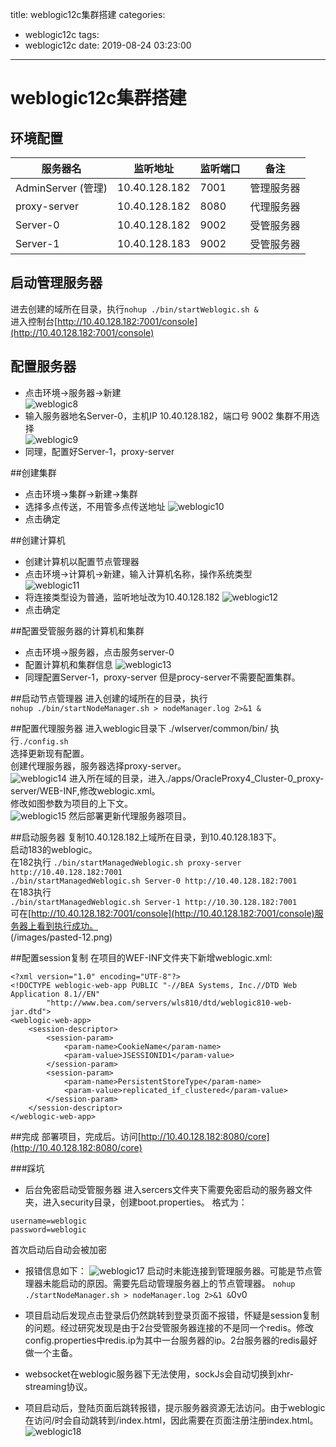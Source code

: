 title: weblogic12c集群搭建
categories:
  - weblogic12c
tags:
  - weblogic12c
date: 2019-08-24 03:23:00
---
# weblogic12c集群搭建

## 环境配置
|服务器名|监听地址|监听端口|备注|
|------|------|------|------|
|AdminServer (管理)|10.40.128.182|7001|管理服务器|
|proxy-server|10.40.128.182|8080|代理服务器|
|Server-0|10.40.128.182|9002|受管服务器|
|Server-1|10.40.128.183|9002|受管服务器|

## 启动管理服务器
进去创建的域所在目录，执行`nohup ./bin/startWeblogic.sh &` <br/>
进入控制台[http://10.40.128.182:7001/console](http://10.40.128.182:7001/console)

## 配置服务器
* 点击环境->服务器->新建<br/>
![weblogic8](/images/pasted-4.png)
* 输入服务器地名Server-0，主机IP 10.40.128.182，端口号 9002 集群不用选择<br/>
![weblogic9](/images/pasted-5.png)
* 同理，配置好Server-1，proxy-server<br/>

##创建集群
* 点击环境->集群->新建->集群
* 选择多点传送，不用管多点传送地址
![weblogic10](/images/pasted-6.png)
* 点击确定

##创建计算机
* 创建计算机以配置节点管理器
* 点击环境->计算机->新建，输入计算机名称，操作系统类型<br/>
![weblogic11](/images/pasted-7.png)
* 将连接类型设为普通，监听地址改为10.40.128.182
![weblogic12](/images/pasted-8.png)
* 点击确定

##配置受管服务器的计算机和集群
* 点击环境->服务器，点击服务server-0
* 配置计算机和集群信息
![weblogic13](/images/pasted-9.png)
* 同理配置Server-1，proxy-server 但是procy-server不需要配置集群。

##启动节点管理器
进入创建的域所在的目录，执行<br/>
`nohup ./bin/startNodeManager.sh > nodeManager.log 2>&1 &`

##配置代理服务器
进入weblogic目录下 ./wlserver/common/bin/
执行`./config.sh`<br/>
选择更新现有配置。<br/>
创建代理服务器，服务器选择proxy-server。<br/>
![weblogic14](/images/pasted-10.png)
进入所在域的目录，进入./apps/OracleProxy4_Cluster-0_proxy-server/WEB-INF,修改weblogic.xml。<br/>
修改如图参数为项目的上下文。<br/>
![weblogic15](/images/pasted-11.png)
然后部署更新代理服务器项目。

##启动服务器
复制10.40.128.182上域所在目录，到10.40.128.183下。<br/>
启动183的weblogic。<br/>
在182执行 `./bin/startManagedWeblogic.sh proxy-server http://10.40.128.182:7001`<br/>
`./bin/startManagedWeblogic.sh Server-0 http://10.40.128.182:7001`<br/>
在183执行<br/>
`./bin/startManagedWeblogic.sh Server-1 http://10.30.128.182:7001`<br/>
可在[http://10.40.128.182:7001/console](http://10.40.128.182:7001/console)服务器上看到执行成功。<br/>
(/images/pasted-12.png)

##配置session复制
在项目的WEF-INF文件夹下新增weblogic.xml:

```
<?xml version="1.0" encoding="UTF-8"?>
<!DOCTYPE weblogic-web-app PUBLIC "-//BEA Systems, Inc.//DTD Web Application 8.1//EN"
        "http://www.bea.com/servers/wls810/dtd/weblogic810-web-jar.dtd">
<weblogic-web-app>
    <session-descriptor>
        <session-param>
            <param-name>CookieName</param-name>
            <param-value>JSESSIONID1</param-value>
        </session-param>
        <session-param>
            <param-name>PersistentStoreType</param-name>
            <param-value>replicated_if_clustered</param-value>
        </session-param>
    </session-descriptor>
</weblogic-web-app>
```

##完成
部署项目，完成后。访问[http://10.40.128.182:8080/core](http://10.40.128.182:8080/core)



###踩坑
* 后台免密启动受管服务器
进入sercers文件夹下需要免密启动的服务器文件夹，进入security目录，创建boot.properties。
格式为：

```
username=weblogic
password=weblogic
```
首次启动后自动会被加密<br/>

* 报错信息如下：
![weblogic17](/images/pasted-13.png)
启动时未能连接到管理服务器。可能是节点管理器未能启动的原因。需要先启动管理服务器上的节点管理器。
`nohup ./startNodeManager.sh > nodeManager.log 2>&1 &`0v0

* 项目启动后发现点击登录后仍然跳转到登录页面不报错，怀疑是session复制的问题。经过研究发现是由于2台受管服务器连接的不是同一个redis。修改config.properties中redis.ip为其中一台服务器的ip。2台服务器的redis最好做一个主备。

* websocket在weblogic服务器下无法使用，sockJs会自动切换到xhr-streaming协议。

* 项目启动后，登陆页面后跳转报错，提示服务器资源无法访问。由于weblogic在访问/时会自动跳转到/index.html，因此需要在页面注册注册index.html。
![weblogic18](/images/pasted-14.png)